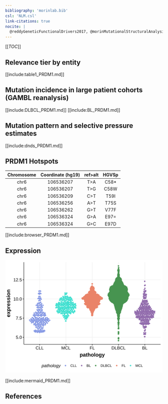 ```yaml
---
bibliography: 'morinlab.bib'
csl: 'NLM.csl'
link-citations: true
nocite: |
  @reddyGeneticFunctionalDrivers2017, @morinMutationalStructuralAnalysis2013, @pasqualucciInactivationPRDM1BLIMP12006, @zhangGeneticHeterogeneityDiffuse2013, 
---
```

[[_TOC_]]


## Relevance tier by entity

[[include:table1_PRDM1.md]]

## Mutation incidence in large patient cohorts (GAMBL reanalysis)

[[include:DLBCL_PRDM1.md]]
[[include:BL_PRDM1.md]]

## Mutation pattern and selective pressure estimates

[[include:dnds_PRDM1.md]]

## PRDM1 Hotspots

| Chromosome |Coordinate (hg19) | ref>alt | HGVSp | 
 | :---:| :---: | :--: | :---: |
| chr6 | 106536207 | T>A | C58* |
| chr6 | 106536207 | T>G | C58W |
| chr6 | 106536209 | C>T | T59I |
| chr6 | 106536256 | A>T | T75S |
| chr6 | 106536262 | G>T | V77F |
| chr6 | 106536324 | G>A | E97= |
| chr6 | 106536324 | G>C | E97D |

[[include:browser_PRDM1.md]]

## Expression
![](images/gene_expression/PRDM1_by_pathology.svg)
<!-- ORIGIN: pasqualucciInactivationPRDM1BLIMP12006 -->
<!-- DLBCL: pasqualucciInactivationPRDM1BLIMP12006a -->
<!-- BL: 2 -->

[[include:mermaid_PRDM1.md]]

## References

